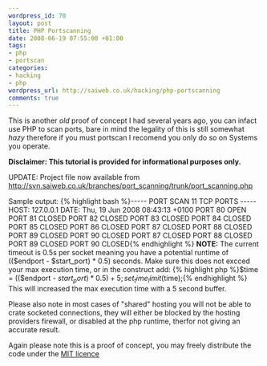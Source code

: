 ```yaml
--- 
wordpress_id: 70
layout: post
title: PHP Portscanning
date: 2008-06-19 07:55:00 +01:00
tags: 
- php
- portscan
categories: 
- hacking
- php
wordpress_url: http://saiweb.co.uk/hacking/php-portscanning
comments: true
---
```

This is another _old_ proof of concept I had several years ago, you can infact use PHP to scan ports, bare in mind the legality of this is still somewhat _hazy_ therefore if you must portscan I recomend you only do so on Systems you operate.

<strong>Disclaimer: This tutorial is provided for informational purposes only.</strong>

<strong></strong>

UPDATE: Project file now available from <a href="http://svn.saiweb.co.uk/branches/port_scanning/trunk/port_scanning.php">http://svn.saiweb.co.uk/branches/port_scanning/trunk/port_scanning.php</a>

Sample output:
{% highlight bash %}----- PORT SCAN 11 TCP PORTS -----
HOST: 127.0.0.1
DATE: Thu, 19 Jun 2008 08:43:13 +0100
PORT 80 OPEN
PORT 81 CLOSED
PORT 82 CLOSED
PORT 83 CLOSED
PORT 84 CLOSED
PORT 85 CLOSED
PORT 86 CLOSED
PORT 87 CLOSED
PORT 88 CLOSED
PORT 89 CLOSED
PORT 90 CLOSED
PORT 87 CLOSED
PORT 88 CLOSED
PORT 89 CLOSED
PORT 90 CLOSED{% endhighlight %}
<strong>NOTE:</strong> The current timeout is 0.5s per socket meaning you have a potential runtime of (($endport - $start_port) * 0.5) seconds. Make sure this does not excced your max execution time, or in the construct add:
{% highlight php %}$time = (($endport - $start_port) * 0.5) + 5;
set_time_limit($time);{% endhighlight %}
This will increased the max execution time with a 5 second buffer.

Please also note in most cases of "shared" hosting you will not be able to crate socketed connections, they will either be blocked by the hosting providers firewall, or disabled at the php runtime, therfor not giving an accurate result.

Again please note this is a proof of concept, you may freely distribute the code under the <a href="http://www.opensource.org/licenses/mit-license.php">MIT licence</a>
